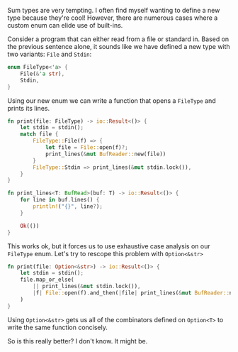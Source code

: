 Sum types are very tempting. I often find myself wanting to define a new type
because they're cool!  However, there are numerous cases where a custom enum can
elide use of built-ins.

Consider a program that can either read from a file or standard in.  Based on
the previous sentence alone, it sounds like we have defined a new type with two
variants: `File` and `Stdin`:
```rust
enum FileType<'a> {
    File(&'a str),
    Stdin,
}
```

Using our new enum we can write a function that opens a `FileType` and prints
its lines.
```rust
fn print(file: FileType) -> io::Result<()> {
    let stdin = stdin();
    match file {
        FileType::File(f) => {
            let file = File::open(f)?;
            print_lines(&mut BufReader::new(file))
        }
        FileType::Stdin => print_lines(&mut stdin.lock()),
    }
}

fn print_lines<T: BufRead>(buf: T) -> io::Result<()> {
    for line in buf.lines() {
        println!("{}", line?);
    }

    Ok(())
}
```

This works ok, but it forces us to use exhaustive case analysis on our
`FileType` enum.  Let's try to rescope this problem with `Option<&str>`
```rust
fn print(file: Option<&str>) -> io::Result<()> {
    let stdin = stdin();
    file.map_or_else(
        || print_lines(&mut stdin.lock()),
        |f| File::open(f).and_then(|file| print_lines(&mut BufReader::new(file))),
    )
}
```
Using `Option<&str>` gets us all of the combinators defined on `Option<T>` to
write the same function concisely.

So is this really better? I don't know. It might be.

